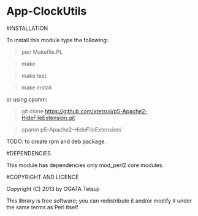 App-ClockUtils
======================================

#INSTALLATION

To install this module type the following:

> perl Makefile.PL

> make

> make test

> make install

or using cpanm:

> git clone https://github.com/xtetsuji/p5-Apache2-HideFileExtension.git

> cpanm p5-Apache2-HideFileExtension/

TODO: to create rpm and deb package.

#DEPENDENCIES

This module has dependencies only mod\_perl2 core modules.

#COPYRIGHT AND LICENCE

Copyright (C) 2013 by OGATA Tetsuji

This library is free software; you can redistribute it and/or modify it under the same terms as Perl itself.
